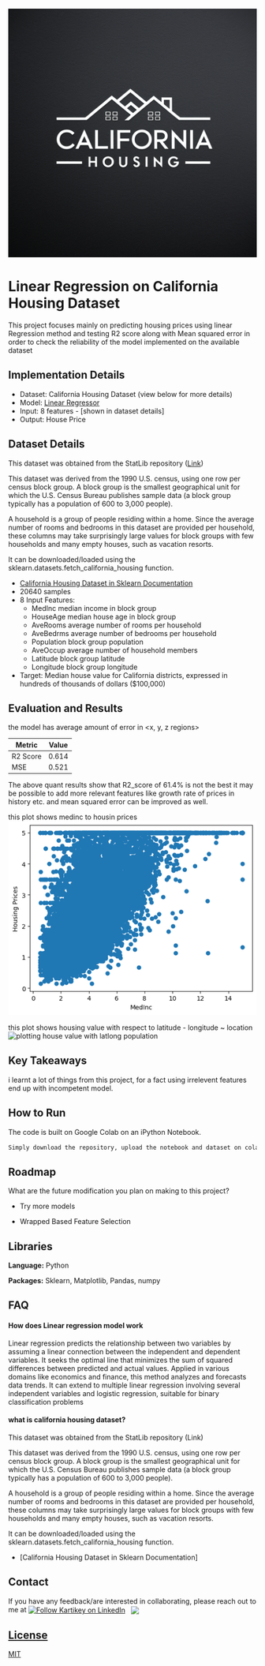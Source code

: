 
![logo](lEtBxCykSHemaTzFnvWPCQ.png)


# Linear Regression on California Housing Dataset 

This project focuses mainly on predicting housing prices using linear Regression method and testing R2 score along with Mean squared error in order to check the reliability of the model implemented on the available dataset 

## Implementation Details

- Dataset: California Housing Dataset (view below for more details)
- Model: [Linear Regressor](https://scikit-learn.org/stable/modules/generated/sklearn.linear_model.LinearRegression.html)
- Input: 8 features - [shown in dataset details]
- Output: House Price

## Dataset Details

This dataset was obtained from the StatLib repository ([Link](https://www.dcc.fc.up.pt/~ltorgo/Regression/cal_housing.html))

This dataset was derived from the 1990 U.S. census, using one row per census block group. A block group is the smallest geographical unit for which the U.S. Census Bureau publishes sample data (a block group typically has a population of 600 to 3,000 people).

A household is a group of people residing within a home. Since the average number of rooms and bedrooms in this dataset are provided per household, these columns may take surprisingly large values for block groups with few households and many empty houses, such as vacation resorts.

It can be downloaded/loaded using the sklearn.datasets.fetch_california_housing function.

- [California Housing Dataset in Sklearn Documentation](https://scikit-learn.org/stable/modules/generated/sklearn.datasets.fetch_california_housing.html)
- 20640 samples
- 8 Input Features: 
    - MedInc median income in block group
    - HouseAge median house age in block group
    - AveRooms average number of rooms per household
    - AveBedrms average number of bedrooms per household
    - Population block group population
    - AveOccup average number of household members
    - Latitude block group latitude
    - Longitude block group longitude
- Target: Median house value for California districts, expressed in hundreds of thousands of dollars ($100,000)

## Evaluation and Results

the model has average amount of error in <x, y, z regions>

| Metric        | Value         |
| ------------- | ------------- |
| R2 Score      | 0.614         |
| MSE           | 0.521         |

The above quant results show that 
R2_score of 61.4% is not the best it may be possible to add more relevant features like growth rate of prices in history etc. and mean squared error can be improved as well.

this plot shows medinc to housin prices 
![Medinc to housing prices plot](download.png)

this plot shows housing value with respect to  latitude - longitude ~ location 
![plotting house value with latlong population](download(1).png)



## Key Takeaways

i learnt a lot of things from this project, for a fact using irrelevent features end up with incompetent model.


## How to Run

The code is built on Google Colab on an iPython Notebook. 

```bash
Simply download the repository, upload the notebook and dataset on colab 'https://colab.research.google.com/', and hit play!
```

## Roadmap

What are the future modification you plan on making to this project?

- Try more models

- Wrapped Based Feature Selection 


## Libraries 

**Language:** Python

**Packages:** Sklearn, Matplotlib, Pandas, numpy 


## FAQ

#### How does Linear regression model work

Linear regression predicts the relationship between two variables by assuming a linear connection between the independent and dependent variables. It seeks the optimal line that minimizes the sum of squared differences between predicted and actual values. Applied in various domains like economics and finance, this method analyzes and forecasts data trends. It can extend to multiple linear regression involving several independent variables and logistic regression, suitable for binary classification problems


#### what is california housing dataset?

This dataset was obtained from the StatLib repository (Link)

This dataset was derived from the 1990 U.S. census, using one row per census block group. A block group is the smallest geographical unit for which the U.S. Census Bureau publishes sample data (a block group typically has a population of 600 to 3,000 people).

A household is a group of people residing within a home. Since the average number of rooms and bedrooms in this dataset are provided per household, these columns may take surprisingly large values for block groups with few households and many empty houses, such as vacation resorts.

It can be downloaded/loaded using the sklearn.datasets.fetch_california_housing function.

- [California Housing Dataset in Sklearn Documentation]

## Contact

If you have any feedback/are interested in collaborating, please reach out to me at [<img height="40" src="https://img.icons8.com/color/48/000000/linkedin.png" height="40em" align="center" alt="Follow Kartikey on LinkedIn" title="Follow Kartikey on LinkedIn"/>](https://www.linkedin.com/in/kartikey-vyas-2a29b9273) &nbsp; <a href="mailto:kvsvyas@gmail.com"> <img height="40" src="https://img.icons8.com/fluent/48/000000/gmail.png" align="center" />

## License

[MIT](https://choosealicense.com/licenses/mit/)

